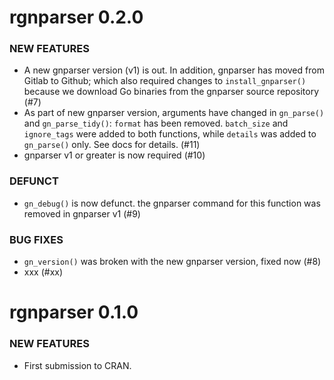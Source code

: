 rgnparser 0.2.0
===============

### NEW FEATURES

* A new gnparser version (v1) is out. In addition, gnparser has moved from Gitlab to Github; which also required changes to `install_gnparser()` because we download Go binaries from the gnparser source repository (#7)
* As part of new gnparser version, arguments have changed in `gn_parse()` and `gn_parse_tidy()`: `format` has been removed. `batch_size` and `ignore_tags` were added to both functions, while `details` was added to `gn_parse()` only. See docs for details.  (#11)
* gnparser v1 or greater is now required (#10)

### DEFUNCT

* `gn_debug()` is now defunct. the gnparser command for this function was removed in gnparser v1 (#9)

### BUG FIXES

* `gn_version()` was broken with the new gnparser version, fixed now (#8)
* xxx (#xx)


rgnparser 0.1.0
===============

### NEW FEATURES

* First submission to CRAN.
